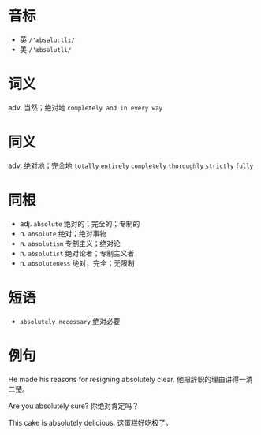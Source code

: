 # 音标

- 英 `/'æbsəluːtlɪ/`
- 美 `/'æbsəlutli/`

# 词义

adv. 当然；绝对地
`completely and in every way`

# 同义

adv. 绝对地；完全地
`totally` `entirely` `completely` `thoroughly` `strictly` `fully`

# 同根

- adj. `absolute` 绝对的；完全的；专制的
- n. `absolute` 绝对；绝对事物
- n. `absolutism` 专制主义；绝对论
- n. `absolutist` 绝对论者；专制主义者
- n. `absoluteness` 绝对，完全；无限制

# 短语

- `absolutely necessary` 绝对必要

# 例句

He made his reasons for resigning absolutely clear.
他把辞职的理由讲得一清二楚。

Are you absolutely sure?
你绝对肯定吗？

This cake is absolutely delicious.
这蛋糕好吃极了。


